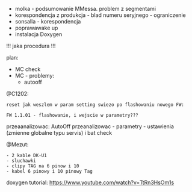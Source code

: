 - molka - podsumowanie MMessa. problem z segmentami
- korespondencja z produkcja - blad numeru seryjnego - ograniczenie
- sonsalla - korespondencja
- poprawawake up
- instalacja Doxygen

!!! jaka procedura !!!

plan:
- MC check
- MC - problemy:
	- autooff

@C1202:
```
reset jak weszlem w param setting swiezo po flashowaniu nowego FW:

FW 1.1.01 - flashowanie, i wejscie w parametry???
```
przeaanalizowac:
AutoOff przeanalizowac - parametry - ustawienia (zmienne globalne typu servis) i bat check


@Mezut:
```
- 2 kable DK-U1
- sluchawki
- clipy TAG na 6 pinow i 10
- kabel 6 pinowy i 10 pinowy Tag
```


doxygen tutorial:
https://www.youtube.com/watch?v=TtRn3HsOm1s
